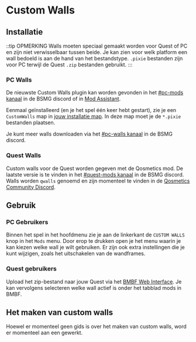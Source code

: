 # Custom Walls
## Installatie
::tip OPMERKING Walls moeten speciaal gemaakt worden voor Quest of PC en zijn niet verwisselbaar tussen beide. Je kan zien voor welk platform een wall bedoeld is aan de hand van het bestandstype. `.pixie` bestanden zijn voor PC terwijl de Quest `.zip` bestanden gebruikt. :::

### PC Walls
De nieuwste Custom Walls plugin kan worden gevonden in het [#pc-mods kanaal](https://discord.gg/beatsabermods) in de BSMG discord of in [Mod Assistant](https://github.com/Assistant/ModAssistant).

Eenmaal geïnstalleerd (en je het spel één keer hebt gestart), zie je een `CustomWalls` map in [jouw installatie map](/faq/install-folder.md). In deze map moet je de `*.pixie` bestanden plaatsen.

Je kunt meer walls downloaden via het [#pc-walls kanaal](https://discord.gg/beatsabermods) in de BSMG discord.

### Quest Walls
Custom walls voor de Quest worden gegeven met de Qosmetics mod. De laatste versie is te vinden in het [#quest-mods kanaal](https://discord.gg/beatsabermods) in de BSMG discord. Walls worden `qwalls` genoemd en zijn momenteel te vinden in de [Qosmetics Community Discord](https://discord.gg/qosmetics).

## Gebruik

### PC Gebruikers
Binnen het spel in het hoofdmenu zie je aan de linkerkant de `CUSTOM WALLS` knop in het `Mods` menu. Door erop te drukken open je het menu waarin je kan kiezen welke wall je wilt gebruiken. Er zijn ook extra instellingen die je kunt wijzigen, zoals het uitschakelen van de wandframes.

### Quest gebruikers
Upload het zip-bestand naar jouw Quest via het [BMBF Web Interface](/quest-modding.md#installing-mods). Je kan vervolgens selecteren welke wall actief is onder het tabblad mods in BMBF.

## Het maken van custom walls

Hoewel er momenteel geen gids is over het maken van custom walls, word er momenteel aan een gewerkt.